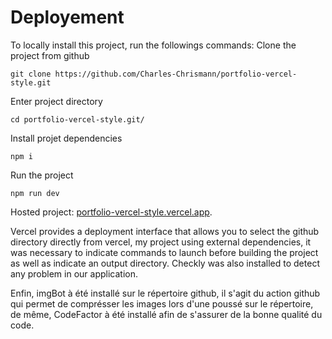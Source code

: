 # Deployement

To locally install this project, run the followings commands:
Clone the project from github

```
git clone https://github.com/Charles-Chrismann/portfolio-vercel-style.git
```
Enter project directory
```
cd portfolio-vercel-style.git/
```
Install projet dependencies
```
npm i
```
Run the project
```
npm run dev
```

Hosted project: [portfolio-vercel-style.vercel.app](https://portfolio-vercel-style.vercel.app).

Vercel provides a deployment interface that allows you to select the github directory directly from vercel, my project using external dependencies, it was necessary to indicate commands to launch before building the project as well as indicate an output directory. Checkly was also installed to detect any problem in our application.

Enfin, imgBot à été installé sur le répertoire github, il s'agit du action github qui permet de comprésser les images lors d'une poussé sur le répertoire, de même, CodeFactor à été installé afin de s'assurer de la bonne qualité du code.